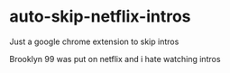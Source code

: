 # auto-skip-netflix-intros

Just a google chrome extension to skip intros

Brooklyn 99 was put on netflix and i hate watching intros

